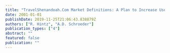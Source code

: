 ```yaml
---
title: "TravelShenandoah.Com Market Definitions: A Plan to Increase Users."
date: 2001-01-01
publishDate: 2019-11-25T21:06:43.838879Z
authors: ["R. Hintz", "A.D. Schroeder"]
publication_types: ["4"]
abstract: ""
featured: false
publication: ""
---
```


